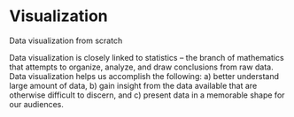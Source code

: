 # Visualization
Data visualization from scratch

Data visualization is closely linked to statistics – the branch of mathematics that attempts to organize, analyze, and draw conclusions from raw data.  Data visualization helps us accomplish the following: a) better understand large amount of data, b) gain insight from the data available that are otherwise difficult to discern, and c) present data in a memorable shape for our audiences. 
